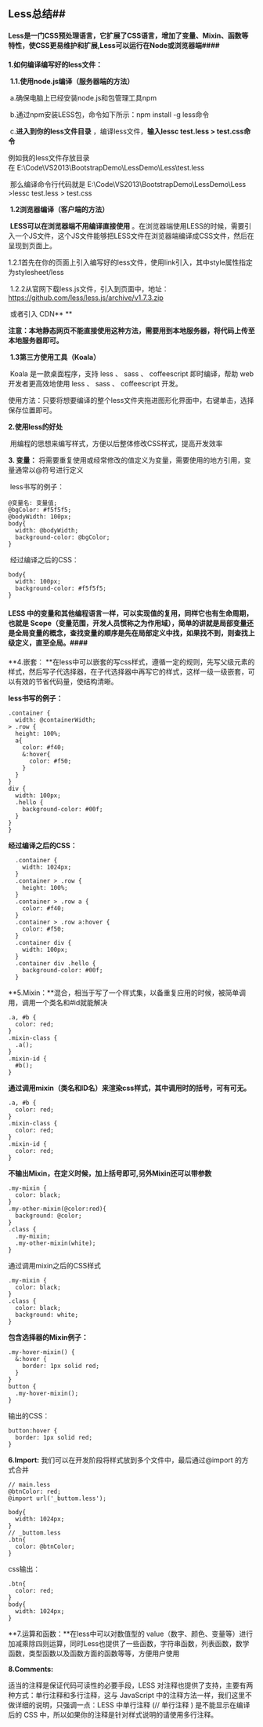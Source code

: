 ## Less总结##

#### Less是一门CSS预处理语言，它扩展了CSS语言，增加了变量、Mixin、函数等特性，使CSS更易维护和扩展,Less可以运行在Node或浏览器端####

**1.如何编译编写好的less文件：** 

​	**1.1.使用node.js编译（服务器端的方法）** 

​		a.确保电脑上已经安装node.js和包管理工具npm

​		b.通过npm安装LESS包，命令如下所示：npm install -g less命令

​		c.**进入到你的less文件目录** ，编译less文件，**输入lessc test.less > test.css命令** 

​		例如我的less文件存放目录在 E:\Code\VS2013\BootstrapDemo\LessDemo\Less\test.less

​		那么编译命令行代码就是 E:\Code\VS2013\BootstrapDemo\LessDemo\Less >lessc test.less > test.css

​	**1.2浏览器编译（客户端的方法）** 

​		**LESS可以在浏览器端不用编译直接使用** 。在浏览器端使用LESS的时候，需要引入一个JS文件，这个JS文件能够把LESS文件在浏览器端编译成CSS文件，然后在呈现到页面上。

​		1.2.1首先在你的页面上引入编写好的less文件，使用link引入，其中style属性指定为stylesheet/less

​		1.2.2从官网下载less.js文件，引入到页面中，地址：https://github.com/less/less.js/archive/v1.7.3.zip

​		或者引入 CDN**<script src="//cdnjs.cloudflare.com/ajax/libs/less.js/1.7.3/less.min.js"></script>	** 

​		**注意：本地静态网页不能直接使用这种方法，需要用到本地服务器，将代码上传至本地服务器即可。**

​	**1.3第三方使用工具（Koala）**

​		Koala 是一款桌面程序，支持 less 、 sass 、 coffeescript 即时编译，帮助 web 开发者更高效地使用 less 、 sass 、 coffeescript 开发。

​		使用方法：只要将想要编译的整个less文件夹拖进图形化界面中，右键单击，选择保存位置即可。

**2.使用less的好处**

​	用编程的思想来编写样式，方便以后整体修改CSS样式，提高开发效率

**3. 变量：** 将需要重复使用或经常修改的值定义为变量，需要使用的地方引用，变量通常以@符号进行定义

​	less书写的例子：

```
@变量名: 变量值;
@bgColor: #f5f5f5;
@bodyWidth: 100px;
body{
  width: @bodyWidth;
  background-color: @bgColor;
}
```

​	经过编译之后的CSS：

```
body{
  width: 100px;
  background-color: #f5f5f5;
}
```

#### LESS 中的变量和其他编程语言一样，可以实现值的复用，同样它也有生命周期，也就是 Scope（变量范围，开发人员惯称之为作用域），简单的讲就是局部变量还是全局变量的概念，查找变量的顺序是先在局部定义中找，如果找不到，则查找上级定义，直至全局。####

**4.嵌套： **在less中可以嵌套的写css样式，遵循一定的规则，先写父级元素的样式，然后写子代选择器，在子代选择器中再写它的样式，这样一级一级嵌套，可以有效的节省代码量，使结构清晰。

**less书写的例子：** 

```
.container {
  width: @containerWidth;
> .row {
  height: 100%;
  a{
    color: #f40;
    &:hover{
      color: #f50;
    }
  }
}
div {
  width: 100px;
  .hello {
    background-color: #00f;
  }
}
}
```

**经过编译之后的CSS：** 

```
  .container {
    width: 1024px;
  }
  .container > .row {
    height: 100%;
  }
  .container > .row a {
    color: #f40;
  }
  .container > .row a:hover {
    color: #f50;
  }
  .container div {
    width: 100px;
  }
  .container div .hello {
    background-color: #00f;
  }
```

**5.Mixin：**混合，相当于写了一个样式集，以备重复应用的时候，被简单调用，调用一个类名和#id就能解决

```
.a, #b {
  color: red;
}
.mixin-class {
  .a();
}
.mixin-id {
  #b();
}
```

**通过调用mixin（类名和ID名）来渲染css样式，其中调用时的括号，可有可无。** 

```
.a, #b {
  color: red;
}
.mixin-class {
  color: red;
}
.mixin-id {
  color: red;
}
```

**不输出Mixin，在定义时候，加上括号即可,另外Mixin还可以带参数** 

```
.my-mixin {
  color: black;
}
.my-other-mixin(@color:red){
  background: @color;
}
.class {
  .my-mixin;
  .my-other-mixin(white);
}
```

通过调用mixin之后的CSS样式

```
.my-mixin {
  color: black;
}
.class {
  color: black;
  background: white;
}
```

**包含选择器的Mixin例子：** 

```
.my-hover-mixin() {
  &:hover {
    border: 1px solid red;
  }
}
button {
  .my-hover-mixin();
}
```

输出的CSS：

```
button:hover {
  border: 1px solid red;
}
```

**6.Import:** 我们可以在开发阶段将样式放到多个文件中，最后通过@import 的方式合并

```
// main.less
@btnColor: red;
@import url('_buttom.less');

body{
  width: 1024px;
}
// _buttom.less
.btn{
  color: @btnColor;
}
```

css输出：

```
.btn{
  color: red;
}
body{
  width: 1024px;
}
```

**7.运算和函数：**在less中可以对数值型的 value（数字、颜色、变量等）进行加减乘除四则运算，同时Less也提供了一些函数，字符串函数，列表函数，数学函数，类型函数以及函数方面的函数等等，方便用户使用

**8.Comments:** 

适当的注释是保证代码可读性的必要手段，LESS 对注释也提供了支持，主要有两种方式：单行注释和多行注释，这与 JavaScript 中的注释方法一样，我们这里不做详细的说明，只强调一点：LESS 中单行注释 (// 单行注释 ) 是不能显示在编译后的 CSS 中，所以如果你的注释是针对样式说明的请使用多行注释。





